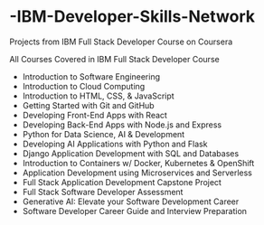 # -IBM-Developer-Skills-Network
Projects from IBM Full Stack Developer Course on Coursera

All Courses Covered in IBM Full Stack Developer Course
- Introduction to Software Engineering
- Introduction to Cloud Computing
- Introduction to HTML, CSS, & JavaScript
- Getting Started with Git and GitHub
- Developing Front-End Apps with React
- Developing Back-End Apps with Node.js and Express
- Python for Data Science, AI & Development
- Developing AI Applications with Python and Flask
- Django Application Development with SQL and Databases
- Introduction to Containers w/ Docker, Kubernetes & OpenShift
- Application Development using Microservices and Serverless
- Full Stack Application Development Capstone Project
- Full Stack Software Developer Assessment
- Generative AI: Elevate your Software Development Career
- Software Developer Career Guide and Interview Preparation
